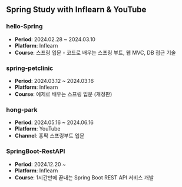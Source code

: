 ## Spring Study with Inflearn & YouTube

### hello-Spring
- **Period**: 2024.02.28 ~ 2024.03.10  
- **Platform**: Inflearn  
- **Course**: 스프링 입문 - 코드로 배우는 스프링 부트, 웹 MVC, DB 접근 기술  

### spring-petclinic
- **Period**: 2024.03.12 ~ 2024.03.16  
- **Platform**: Inflearn  
- **Course**: 예제로 배우는 스프링 입문 (개정판)  

### hong-park
- **Period**: 2024.05.16 ~ 2024.06.16  
- **Platform**: YouTube  
- **Channel**: 홍팍 스프링부트 입문  

### SpringBoot-RestAPI
- **Period**: 2024.12.20 ~  
- **Platform**: Inflearn  
- **Course**: 1시간만에 끝내는 Spring Boot REST API 서비스 개발  
